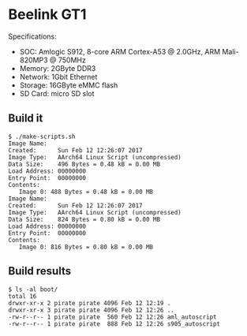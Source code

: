 # Beelink GT1

Specifications:
* SOC: Amlogic S912, 8-core ARM Cortex-A53 @ 2.0GHz, ARM Mali-820MP3 @ 750MHz
* Memory: 2GByte DDR3
* Network: 1Gbit Ethernet
* Storage: 16GByte eMMC flash
* SD Card: micro SD slot


## Build it
```
$ ./make-scripts.sh
Image Name:
Created:      Sun Feb 12 12:26:07 2017
Image Type:   AArch64 Linux Script (uncompressed)
Data Size:    496 Bytes = 0.48 kB = 0.00 MB
Load Address: 00000000
Entry Point:  00000000
Contents:
   Image 0: 488 Bytes = 0.48 kB = 0.00 MB
Image Name:
Created:      Sun Feb 12 12:26:07 2017
Image Type:   AArch64 Linux Script (uncompressed)
Data Size:    824 Bytes = 0.80 kB = 0.00 MB
Load Address: 00000000
Entry Point:  00000000
Contents:
   Image 0: 816 Bytes = 0.80 kB = 0.00 MB
```

## Build results
```
$ ls -al boot/
total 16
drwxr-xr-x 2 pirate pirate 4096 Feb 12 12:19 .
drwxr-xr-x 3 pirate pirate 4096 Feb 12 12:26 ..
-rw-r--r-- 1 pirate pirate  560 Feb 12 12:26 aml_autoscript
-rw-r--r-- 1 pirate pirate  888 Feb 12 12:26 s905_autoscript
```


